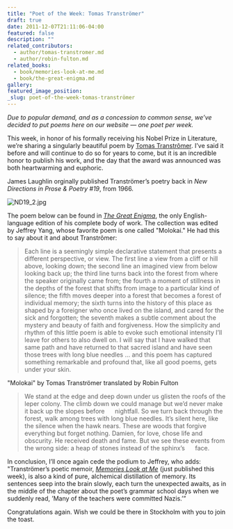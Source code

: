 ```yaml
---
title: "Poet of the Week: Tomas Tranströmer"
draft: true
date: 2011-12-07T21:11:06-04:00
featured: false
description: ""
related_contributors:
  - author/tomas-transtromer.md
  - author/robin-fulton.md
related_books:
  - book/memories-look-at-me.md
  - book/the-great-enigma.md
gallery:
featured_image_position: 
_slug: poet-of-the-week-tomas-tranströmer
---
```


_Due to popular demand, and as a concession to common sense, we’ve decided to put poems here on our website — one poet per week._

This week, in honor of his formally receiving his Nobel Prize in Literature, we’re sharing a singularly beautiful poem by [Tomas Transtrômer](http://ndbooks.com/author/tomas-transtromer). I’ve said it before and will continue to do so for years to come, but it is an incredible honor to publish his work, and the day that the award was announced was both heartwarming and euphoric. 

James Laughlin orginally published Tranströmer’s poetry back in _New Directions in Prose & Poetry #19_, from 1966. 

![ND19_2.jpg](http://ndbooks.com/images/uploads/ND19_2.jpg)

The poem below can be found in [_The Great Enigma_](http://ndbooks.com/book/the-great-enigma), the only English-language edition of his complete body of work. The collection was edited by Jeffrey Yang, whose favorite poem is one called "Molokai." He had this to say about it and about Transtrômer:

> Each line is a seemingly simple declarative statement that presents a different perspective, or view. The first line a view from a cliff or hill above, looking down; the second line an imagined view from below looking back up; the third line turns back into the forest from where the speaker originally came from; the fourth a moment of stillness in the depths of the forest that shifts from image to a particular kind of silence; the fifth moves deeper into a forest that becomes a forest of individual memory; the sixth turns into the history of this place as shaped by a foreigner who once lived on the island, and cared for the sick and forgotten; the seventh makes a subtle comment about the mystery and beauty of faith and forgiveness. How the simplicity and rhythm of this little poem is able to evoke such emotional intensity I’ll leave for others to also dwell on. I will say that I have walked that same path and have returned to that sacred island and have seen those trees with long blue needles … and this poem has captured something remarkable and profound that, like all good poems, gets under your skin.

"Molokai"
by Tomas Tranströmer
translated by Robin Fulton

> We stand at the edge and deep down under us glisten the roofs of the leper colony.
> The climb down we could manage but we’d never make it back up the slopes before
>      nightfall.
> So we turn back through the forest, walk among trees with long blue needles.
> It’s silent here, like the silence when the hawk nears.
> These are woods that forgive everything but forget nothing.
> Damien, for love, chose life and obscurity. He received death and fame.
> But we see these events from the wrong side: a heap of stones instead of the sphinx’s
>      face.

In conclusion, I’ll once again cede the podium to Jeffrey, who adds: "Tranströmer’s poetic memoir, [_Memories Look at Me_](http://ndbooks.com/book/memories-look-at-me) (just published this week), is also a kind of pure, alchemical distillation of memory. Its sentences seep into the brain slowly, each turn the unexpected awaits, as in the middle of the chapter about the poet’s grammar school days when we suddenly read, ’Many of the teachers were committed Nazis.’”

Congratulations again. Wish we could be there in Stockholm with you to join the toast.

